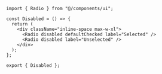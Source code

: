 ﻿```tsx
import { Radio } from "@/components/ui";

const Disabled = () => {
  return (
    <div className="inline-space max-w-xl">
      <Radio disabled defaultChecked label="Selected" />
      <Radio disabled label="Unselected" />
    </div>
  );
};

export { Disabled };

```
